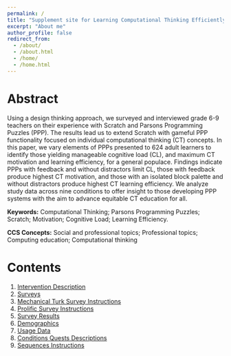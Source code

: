 ```yaml
---
permalink: /
title: "Supplement site for Learning Computational Thinking Efficiently submitted to the Twenty-Fourth Australasian Computing Education Conference"
excerpt: "About me"
author_profile: false
redirect_from: 
  - /about/
  - /about.html
  - /home/
  - /home.html
---
```


Abstract
======
Using a design thinking approach, we surveyed and interviewed
grade 6-9 teachers on their experience with Scratch and Parsons
Programming Puzzles (PPP). The results lead us to extend Scratch
with gameful PPP functionality focused on individual
computational thinking (CT) concepts. In this paper, we vary
elements of PPPs presented to 624 adult learners to identify those
yielding manageable cognitive load (CL), and maximum CT
motivation and learning efficiency, for a general populace.
Findings indicate PPPs with feedback and without distractors limit
CL, those with feedback produce highest CT motivation, and
those with an isolated block palette and without distractors
produce highest CT learning efficiency. We analyze study data
across nine conditions to offer insight to those developing PPP
systems with the aim to advance equitable CT education for all.

**Keywords:** Computational Thinking; Parsons Programming Puzzles; Scratch;
              Motivation; Cognitive Load; Learning Efficiency.

**CCS Concepts:** Social and professional topics; Professional topics; Computing
              education; Computational thinking

Contents
======
1. [Intervention Description](/intervention/)
1. [Surveys](/surveys/)
1. [Mechanical Turk Survey Instructions](/mturk_survey/)
1. [Prolific Survey Instructions](/prolific_instructions/)
1. [Survey Results](/survey_results/)
1. [Demographics](/demographics/)
1. [Usage Data](/usage_data/)
1. [Conditions Quests Descriptions](/puzzles_quests/)
1. [Sequences Instructions](/sequences_instructions/)